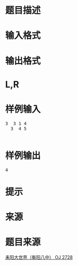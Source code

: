 

# 题目描述



# 输入格式


<div class="content">

# 输出格式


<div class="content">

# L,R


</div>

# 样例输入


<pre>3  3 1 4                        
  3  4 5
  </pre>

# 样例输出


<pre>4</pre>

# 提示


<div class="content">

# 来源


<div class="content">

# 题目来源


<a href="http://www.lydsy.com/JudgeOnline/problem.php?id=2728">耒阳大世界（衡阳八中） OJ 2728</a>
